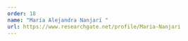 ```yaml
---
order: 18
name: "María Alejandra Nanjarí "
url: https://www.researchgate.net/profile/Maria-Nanjari
---
```

